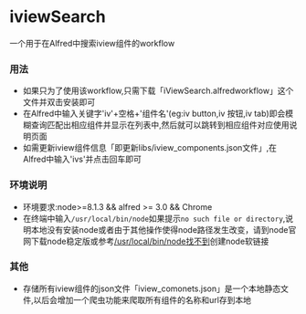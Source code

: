 # iviewSearch
一个用于在Alfred中搜索iview组件的workflow

### 用法

* 如果只为了使用该workflow,只需下载「iViewSearch.alfredworkflow」这个文件并双击安装即可
* 在Alfred中输入关键字'iv'+空格+'组件名'(eg:iv button,iv 按钮,iv tab)即会模糊查询匹配出相应组件并显示在列表中,然后就可以跳转到相应组件对应使用说明页面
* 如需更新iview组件信息「即更新libs/iview_components.json文件」,在Alfred中输入'ivs'并点击回车即可

### 环境说明
* 环境要求:node>=8.1.3 && alfred >= 3.0 && Chrome
* 在终端中输入`/usr/local/bin/node`如果提示`no such file or directory`,说明本地没有安装node或者由于其他操作使得node路径发生改变，请到node官网下载node稳定版或参考[/usr/local/bin/node找不到](http://www.caotama.com/9535.html)创建node软链接

### 其他
* 存储所有iview组件的json文件「iview_comonets.json」是一个本地静态文件,以后会增加一个爬虫功能来爬取所有组件的名称和url存到本地 
